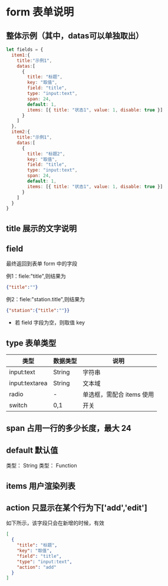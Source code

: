 # form 表单说明

## 整体示例（其中，datas可以单独取出）

```js
let fields = {
  item1:{
    title:"示例1",
    datas:[
      {
        title: "标题",
        key: "取值",
        field: "title",
        type: "input:text",
        span: 24,
        default: 1,
        items: [{ title: "状态1", value: 1, disable: true }]
      }
    ]
  },
  item2:{
    title:"示例1",
    datas:[
      {
        title: "标题2",
        key: "取值",
        field: "title",
        type: "input:text",
        span: 24,
        default: 1,
        items: [{ title: "状态1", value: 1, disable: true }]
      }
    ]
  }
}
```

## title 展示的文字说明

## field

最终返回到表单 form 中的字段

例1：fiele:"title",则结果为

```json
{"title":""}
```

例2：fiele:"station.title",则结果为

```json
{"station":{"title":""}}
```



- 若 field 字段为空，则取值 key

## type 表单类型

| 类型           | 数据类型 | 说明                      |
| -------------- | -------- | ------------------------- |
| input:text     | String   | 字符串                    |
| input:textarea | String   | 文本域                    |
| radio          | -        | 单选框，需配合 items 使用 |
| switch         | 0,1      | 开关                      |

## span 占用一行的多少长度，最大 24

## default 默认值

类型： String
类型： Function

## items 用户渲染列表

## action 只显示在某个行为下['add','edit']

如下所示，该字段只会在新增的时候，有效

```json
[
  {
    "title": "标题",
    "key": "取值",
    "field": "title",
    "type": "input:text",
    "action": "add"
  }
]
```
